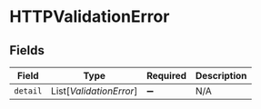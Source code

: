 # HTTPValidationError


## Fields

| Field                   | Type                    | Required                | Description             |
| ----------------------- | ----------------------- | ----------------------- | ----------------------- |
| `detail`                | List[*ValidationError*] | :heavy_minus_sign:      | N/A                     |